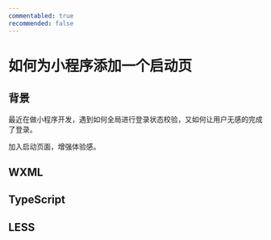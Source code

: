 ```yaml
---
commentabled: true
recommended: false 
---
```


# 如何为小程序添加一个启动页 #

## 背景 ##

最近在做小程序开发，遇到如何全局进行登录状态校验，又如何让用户无感的完成了登录。

加入启动页面，增强体验感。

## WXML ##



## TypeScript ##



## LESS ##


